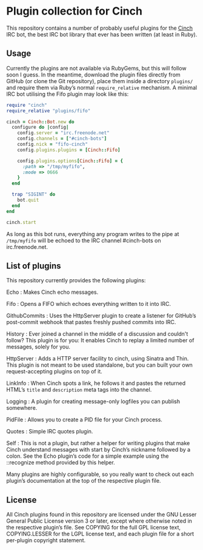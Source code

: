 Plugin collection for Cinch
===========================

This repository contains a number of probably useful plugins for the
[Cinch](https://github.com/cinchrb/cinch) IRC bot, the best IRC bot
library that ever has been written (at least in Ruby).

Usage
-----

Currently the plugins are not available via RubyGems, but this will
follow soon I guess. In the meantime, download the plugin files
directly from GitHub (or clone the Git repository), place them inside
a directory `plugins/` and require them via Ruby’s normal
`require_relative` mechanism. A minimal IRC bot utilising the Fifo
plugin may look like this:

~~~~~~~~~~~~~~~~~~~~~~~~~~~~~~~~~~~~~~~~ ruby
require "cinch"
require_relative "plugins/fifo"

cinch = Cinch::Bot.new do
  configure do |config|
    config.server = "irc.freenode.net"
    config.channels = ["#cinch-bots"]
    config.nick = "fifo-cinch"
    config.plugins.plugins = [Cinch::Fifo]

    config.plugins.options[Cinch::Fifo] = {
      :path => "/tmp/myfifo",
      :mode => 0666
    }
  end

  trap "SIGINT" do
    bot.quit
  end
end

cinch.start
~~~~~~~~~~~~~~~~~~~~~~~~~~~~~~~~~~~~~~~~

As long as this bot runs, everything any program writes to the pipe at
`/tmp/myfifo` will be echoed to the IRC channel #cinch-bots on
irc.freenode.net.

List of plugins
---------------

This repository currently provides the following plugins:

Echo
: Makes Cinch echo messages.

Fifo
: Opens a FIFO which echoes everything written to it into IRC.

GithubCommits
: Uses the HttpServer plugin to create a listener for GitHub’s
  post-commit webhook that pastes freshly pushed commits into
  IRC.

History
: Ever joined a channel in the middle of a discussion and couldn't
  follow? This plugin is for you: It enables Cinch to replay a
  limited number of messages, solely for you.

HttpServer
: Adds a HTTP server facility to cinch, using Sinatra and Thin.
  This plugin is not meant to be used standalone, but you can
  built your own request-accepting plugins on top of it.

LinkInfo
: When Cinch spots a link, he follows it and pastes the
  returned HTML’s `title` and `description` meta tags
  into the channel.

Logging
: A plugin for creating message-only logfiles you can publish
  somewhere.

PidFile
: Allows you to create a PID file for your Cinch process.

Quotes
: Simple IRC quotes plugin.

Self
: This is not a plugin, but rather a helper for writing plugins
  that make Cinch understand messages with start by Cinch’s nickname
  followed by a colon. See the Echo plugin’s code for a simple
  example using the ::recognize method provided by this helper.

Many plugins are highly configurable, so you really want to check out
each plugin’s documentation at the top of the respective plugin file.

License
-------

All Cinch plugins found in this repository are licensed under the GNU
Lesser General Public License version 3 or later, except where
otherwise noted in the respective plugin’s file. See COPYING for the
full GPL license text, COPYING.LESSER for the LGPL license text, and
each plugin file for a short per-plugin copyright statement.
